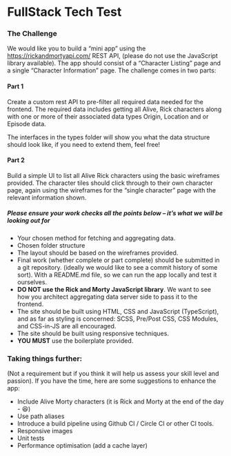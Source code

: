 # FullStack Tech Test

### The Challenge
We would like you to build a “mini app” using the https://rickandmortyapi.com/ REST API, (please do not use the JavaScript library available). The app should consist of a “Character Listing” page and a single “Character Information” page. The challenge comes in two parts:

#### Part 1
Create a custom rest API to pre-filter all required data needed for the frontend. The required data includes getting all Alive, Rick characters along with one or more of their associated data types Origin, Location and or Episode data.

The interfaces in the types folder will show you what the data structure should look like, if you need to extend them, feel free!

#### Part 2
Build a simple UI to list all Alive Rick characters using the basic wireframes provided. The character tiles should click through to their own character page, again using the wireframes for the “single character” page with the relevant information shown.

##### Please ensure your work checks all the points below – it’s what we will be looking out for

- Your chosen method for fetching and aggregating data.
- Chosen folder structure
- The layout should be based on the wireframes provided.
- Final work (whether complete or part complete) should be submitted in a git repository. (ideally we would like to see a commit history of some sort). With a README.md file, so we can run the app locally and test it ourselves.
- **DO NOT use the Rick and Morty JavaScript library**. We want to see how you architect aggregating data server side to pass it to the frontend.
- The site should be built using HTML, CSS and JavaScript (TypeScript), and as far as styling is concerned: SCSS, Pre/Post CSS, CSS Modules, and CSS-in-JS are all encouraged.
- The site should be built using responsive techniques.
- **YOU MUST** use the boilerplate provided.

### Taking things further:
(Not a requirement but if you think it will help us assess your skill level and passion).  If you have the time, here are some suggestions to enhance the app:

- Include Alive Morty characters (it is Rick and Morty at the end of the day - 😆)
- Use path aliases
- Introduce a build pipeline using Github CI / Circle CI or other CI tools.
- Responsive images
- Unit tests
- Performance optimisation (add a cache layer)
